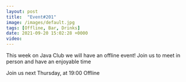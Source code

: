 ```yaml
---
layout: post
title:  "Event#201"
image: /images/default.jpg
tags: [Offline, Bar, Drinks]
date: 2021-09-20 15:02:28 +0000
video: 
---
```


This week on Java Club we will have an offline event! Join us to meet in person and have an enjoyable time

Join us next Thursday, at 19:00 Offline
